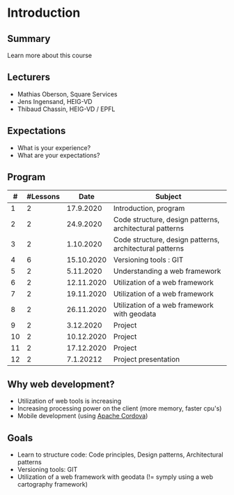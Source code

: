 # Introduction

<!-- slide-front-matter class: center, middle -->

## Summary

Learn more about this course

<!-- slide-include ../../BANNER.md -->

<!-- START doctoc -->
<!-- END doctoc-->

## Lecturers

- Mathias Oberson, Square Services
- Jens Ingensand, HEIG-VD
- Thibaud Chassin, HEIG-VD / EPFL

## Expectations

- What is your experience?
- What are your expectations?

## Program

| #   | #Lessons | Date       | Subject                                                 |
| --- | -------- | ---------- | ------------------------------------------------------- |
| 1   | 2        | 17.9.2020  | Introduction, program                                   |
| 2   | 2        | 24.9.2020  | Code structure, design patterns, architectural patterns |
| 3   | 2        | 1.10.2020  | Code structure, design patterns, architectural patterns |
| 4   | 6        | 15.10.2020 | Versioning tools : GIT                                  |
| 5   | 2        | 5.11.2020  | Understanding a web framework                           |
| 6   | 2        | 12.11.2020 | Utilization of a web framework                          |
| 7   | 2        | 19.11.2020 | Utilization of a web framework                          |
| 8   | 2        | 26.11.2020 | Utilization of a web framework with geodata             |
| 9   | 2        | 3.12.2020  | Project                                                 |
| 10  | 2        | 10.12.2020 | Project                                                 |
| 11  | 2        | 17.12.2020 | Project                                                 |
| 12  | 2        | 7.1.20212  | Project presentation                                    |

## Why web development?

- Utilization of web tools is increasing
- Increasing processing power on the client (more memory, faster cpu's)
- Mobile development (using [Apache Cordova][cordova])

## Goals

- Learn to structure code: Code principles, Design patterns, Architectural patterns
- Versioning tools: GIT
- Utilization of a web framework with geodata (!= symply using a web cartography framework)

[cordova]: https://cordova.apache.org/
